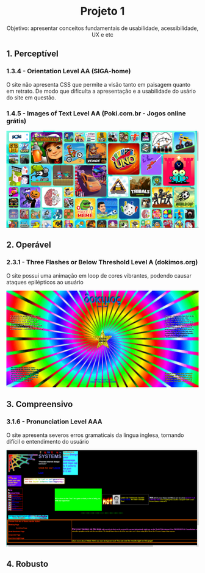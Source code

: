 <h1 align="center">Projeto 1</h1>
<p align="center">Objetivo: apresentar conceitos fundamentais de usabilidade, acessibilidade, UX e etc</p>

<h2>1. Perceptível</h2>
<h3>1.3.4 - Orientation Level AA (SIGA-home)</h3>
<p>O site não apresenta CSS que permite a visão tanto em paisagem quanto em retrato. De modo que dificulta a apresentação e a usabilidade do usário do site em questão.</p>

<h3>1.4.5 - Images of Text Level AA (Poki.com.br - Jogos online grátis)</h3>
<img src="perceptivel2.png">

<h2>2. Operável</h2>
<h3>2.3.1 - Three Flashes or Below Threshold Level A (dokimos.org)</h3>
<p>O site possui uma animação em loop de cores vibrantes, podendo causar ataques epilépticos ao usuário</p>
<img src="operavel1.png">

<h2>3. Compreensivo</h2>
<h3>3.1.6 - Pronunciation Level AAA</h3>
<p>O site apresenta severos erros gramaticais da lingua inglesa, tornando difícil o entendimento do usuário</p>
<img src="compreensivo1.png">

<h2>4. Robusto</h2>
